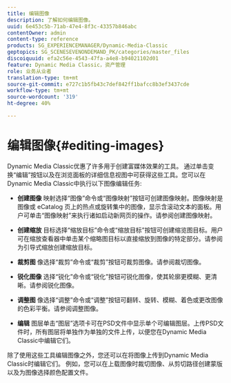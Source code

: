 ```yaml
---
title: 编辑图像
description: 了解如何编辑图像。
uuid: 6e453c5b-71ab-47e4-8f3c-43357b846abc
contentOwner: admin
content-type: reference
products: SG_EXPERIENCEMANAGER/Dynamic-Media-Classic
geptopics: SG_SCENESEVENONDEMAND_PK/categories/master_files
discoiquuid: efa2c56e-4543-47fa-a4e8-b94021102d01
feature: Dynamic Media Classic，资产管理
role: 业务从业者
translation-type: tm+mt
source-git-commit: e727c1b5fb43c7def842ff1bafcc8b3ef3437cde
workflow-type: tm+mt
source-wordcount: '319'
ht-degree: 40%

---
```



# 编辑图像{#editing-images}

Dynamic Media Classic优惠了许多用于创建富媒体效果的工具。 通过单击变换“编辑”按钮以及在浏览面板的详细信息视图中可获得这些工具。您可以在Dynamic Media Classic中执行以下图像编辑任务:

* **创建图像**
映射选择“图像”命令或“图像映射”按钮可创建图像映射。图像映射是图像或 eCatalog 页上的热点或旋转集中的图像，显示含滚动文本的面板。用户可单击“图像映射”来执行诸如启动新网页的操作。请参阅创建图像映射。

* **创建缩放**
目标选择“缩放目标”命令或“缩放目标”按钮可创建缩览图目标。用户可在缩放查看器中单击某个缩略图目标以直接缩放到图像的特定部分。请参阅为引导式缩放创建缩放目标。

* **裁剪图**
像选择“裁剪”命令或“裁剪”按钮可裁剪图像。请参阅裁切图像。

* **锐化图像**
选择“锐化”命令或“锐化”按钮可锐化图像，使其轮廓更模糊、更清晰。请参阅锐化图像。

* **调整图**
像选择“调整”命令或“调整”按钮可翻转、旋转、模糊、着色或更改图像的色彩平衡。请参阅调整图像。

* **编辑**
图层单击“图层”选项卡可在PSD文件中显示单个可编辑图层。上传PSD文件时，所有图层将单独作为单独的文件上传，以便您在Dynamic Media Classic中编辑它们。

除了使用这些工具编辑图像之外，您还可以在将图像上传到Dynamic Media Classic时编辑它们。 例如，您可以在上载图像时裁切图像、从剪切路径创建蒙版以及为图像选择颜色配置文件。
